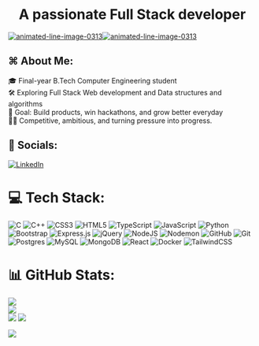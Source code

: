 <h1 align="center">A passionate Full Stack developer</h1>
<a href="https://www.animatedimages.org/cat-lines-562.htm"><img src="https://www.animatedimages.org/data/media/562/animated-line-image-0313.gif" border="0" alt="animated-line-image-0313" /></a><a href="https://www.animatedimages.org/cat-lines-562.htm"><img src="https://www.animatedimages.org/data/media/562/animated-line-image-0313.gif" border="0" alt="animated-line-image-0313" /></a></a>
<br>
<h2>⌘ About Me:</h2>
 🎓 Final-year B.Tech Computer Engineering student <br> 🛠️ Exploring Full Stack Web development and Data structures and algorithms<br> 🎯 Goal: Build products, win hackathons, and grow better everyday<br> 💪🏼 Competitive, ambitious, and turning pressure into progress. 


## 🔗 Socials:
[![LinkedIn](https://img.shields.io/badge/LinkedIn-%230077B5.svg?logo=linkedin&logoColor=white)]([(https://www.linkedin.com/in/anugrah-shibu-5a415a256/)]) 

# 💻 Tech Stack:
![C](https://img.shields.io/badge/c-%2300599C.svg?style=for-the-badge&logo=c&logoColor=white) ![C++](https://img.shields.io/badge/c++-%2300599C.svg?style=for-the-badge&logo=c%2B%2B&logoColor=white) ![CSS3](https://img.shields.io/badge/css3-%231572B6.svg?style=for-the-badge&logo=css3&logoColor=white) ![HTML5](https://img.shields.io/badge/html5-%23E34F26.svg?style=for-the-badge&logo=html5&logoColor=white) ![TypeScript](https://img.shields.io/badge/typescript-%23007ACC.svg?style=for-the-badge&logo=typescript&logoColor=white) ![JavaScript](https://img.shields.io/badge/javascript-%23323330.svg?style=for-the-badge&logo=javascript&logoColor=%23F7DF1E) ![Python](https://img.shields.io/badge/python-3670A0?style=for-the-badge&logo=python&logoColor=ffdd54) ![Bootstrap](https://img.shields.io/badge/bootstrap-%238511FA.svg?style=for-the-badge&logo=bootstrap&logoColor=white) ![Express.js](https://img.shields.io/badge/express.js-%23404d59.svg?style=for-the-badge&logo=express&logoColor=%2361DAFB) ![jQuery](https://img.shields.io/badge/jquery-%230769AD.svg?style=for-the-badge&logo=jquery&logoColor=white) ![NodeJS](https://img.shields.io/badge/node.js-6DA55F?style=for-the-badge&logo=node.js&logoColor=white) ![Nodemon](https://img.shields.io/badge/NODEMON-%23323330.svg?style=for-the-badge&logo=nodemon&logoColor=%BBDEAD) ![GitHub](https://img.shields.io/badge/github-%23121011.svg?style=for-the-badge&logo=github&logoColor=white) ![Git](https://img.shields.io/badge/git-%23F05033.svg?style=for-the-badge&logo=git&logoColor=white) ![Postgres](https://img.shields.io/badge/postgres-%23316192.svg?style=for-the-badge&logo=postgresql&logoColor=white) ![MySQL](https://img.shields.io/badge/mysql-4479A1.svg?style=for-the-badge&logo=mysql&logoColor=white) ![MongoDB](https://img.shields.io/badge/MongoDB-%234ea94b.svg?style=for-the-badge&logo=mongodb&logoColor=white) ![React](https://img.shields.io/badge/react-%2320232a.svg?style=for-the-badge&logo=react&logoColor=%2361DAFB) ![Docker](https://img.shields.io/badge/docker-%230db7ed.svg?style=for-the-badge&logo=docker&logoColor=white) ![TailwindCSS](https://img.shields.io/badge/tailwindcss-%2338B2AC.svg?style=for-the-badge&logo=tailwind-css&logoColor=white)
# 📊 GitHub Stats:
![](https://github-readme-stats.vercel.app/api?username=anugraw&theme=dark&hide_border=true&include_all_commits=false&count_private=false)<br/>
![](https://nirzak-streak-stats.vercel.app/?user=anugraw&theme=dark&hide_border=true)<br/>
![](https://quotes-github-readme.vercel.app/api?type=horizontal&theme=merko)
![](https://github-readme-stats.vercel.app/api/top-langs/?username=anugraw&theme=dark&hide_border=true&include_all_commits=false&count_private=false&layout=compact)


[![](https://visitcount.itsvg.in/api?id=anugraw&icon=0&color=0)](https://visitcount.itsvg.in)

<!-- Proudly created with GPRM ( https://gprm.itsvg.in ) -->
